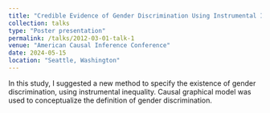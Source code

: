 ```yaml
---
title: "Credible Evidence of Gender Discrimination Using Instrumental Inequality"
collection: talks
type: "Poster presentation"
permalink: /talks/2012-03-01-talk-1
venue: "American Causal Inference Conference"
date: 2024-05-15
location: "Seattle, Washington"
---
```


In this study, I suggested a new method to specify the existence of gender discrimination, using instrumental inequality. Causal graphical model was used to conceptualize the definition of gender discrimination.
